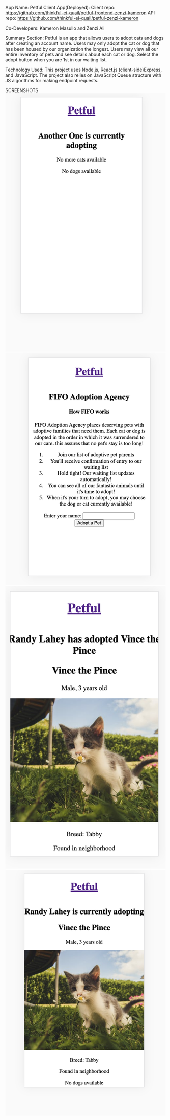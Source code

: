 App Name: Petful
Client App(Deployed):
Client repo: https://github.com/thinkful-ei-quail/petful-frontend-zenzi-kameron
API repo: https://github.com/thinkful-ei-quail/petful-zenzi-kameron

Co-Developers: Kameron Masullo and Zenzi Ali

Summary Section: Petful is an app that allows users to adopt cats and
dogs after creating an account name. Users may only adopt the cat or
dog that has been housed by our organization the longest. Users may
view all our entire inventory of pets and see details about each cat
or dog.
Select the adopt button when you are 1st in our waiting list.

Technology Used: This project uses Node.js,
React.js (client-side)Express, and JavaScript.
The project also relies on JavaScript Queue structure with
JS algorithms for making endpoint requests.

SCREENSHOTS
![No more pets available](https://github.com/thinkful-ei-quail/petful-frontend-zenzi-kameron/blob/master/public/endofstorenomorepets.png)
![Landing Page](https://github.com/thinkful-ei-quail/petful-frontend-zenzi-kameron/blob/master/public/landingpage.png)
![Another User Adopts a pet](https://github.com/thinkful-ei-quail/petful-frontend-zenzi-kameron/blob/master/public/queueAdoptionConfirmation.png)
![Whos Currently Adopting](https://github.com/thinkful-ei-quail/petful-frontend-zenzi-kameron/blob/master/public/whosadopingNow.png)
